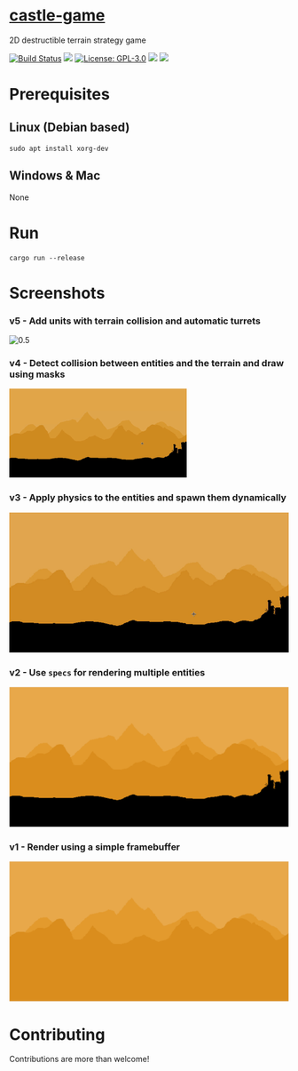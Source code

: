 # [castle-game](https://tversteeg.itch.io/castle-game)
2D destructible terrain strategy game

[![Build Status](https://travis-ci.org/tversteeg/castle-game.svg?branch=master)](https://travis-ci.org/tversteeg/castle-game) [![](https://img.shields.io/crates/v/castle-game.svg)](https://crates.io/crates/castle-game) [![License: GPL-3.0](https://img.shields.io/crates/l/castle-game.svg)](#license) [![](https://img.shields.io/crates/d/castle-game.svg)](#downloads) [![](https://tokei.rs/b1/github/tversteeg/castle-game)](https://github.com/Aaronepower/tokei)

# Prerequisites

## Linux (Debian based)

    sudo apt install xorg-dev

## Windows & Mac

None

# Run

    cargo run --release

# Screenshots

### v5 - Add units with terrain collision and automatic turrets
![0.5](img/screengrab5.gif?raw=true)

### v4 - Detect collision between entities and the terrain and draw using masks
![0.4](img/screengrab4.gif?raw=true)

### v3 - Apply physics to the entities and spawn them dynamically
![0.3](img/screengrab3.gif?raw=true)

### v2 - Use `specs` for rendering multiple entities
![0.2](img/screenshot2.png?raw=true)

### v1 - Render using a simple framebuffer
![0.1](img/screenshot1.png?raw=true)

# Contributing

Contributions are more than welcome!
